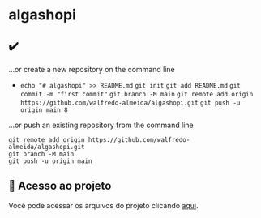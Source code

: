 # algashopi

## ✔️ 

 …or create a new repository on the command line
- `echo "# algashopi" >> README.md`
`git init`
`git add README.md`
`git commit -m "first commit"`
`git branch -M main`
`git remote add origin https://github.com/walfredo-almeida/algashopi.git`
`git push -u origin main 8`

…or push an existing repository from the command line
 ```
git remote add origin https://github.com/walfredo-almeida/algashopi.git
git branch -M main
git push -u origin main
```



## 📁 Acesso ao projeto
Você pode acessar os arquivos do projeto clicando [aqui](https://github.com/gui-lirasilva/Edige-POO/tree/master/src).
